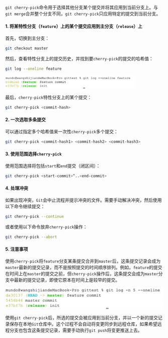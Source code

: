 `git cherry-pick`命令用于选择其他分支某个提交并将其应用到当前分支上。与`git merge`合并整个分支不同，`git cherry-pick`只应用特定的提交到当前分支。

#### 1. 将某特性分支（`feature`）上的某个提交应用到主分支（`release`）上

首先，切换到主分支：

```bash
git checkout master
```

然后，查看特性分支上的提交历史，并找到要`cherry-pick`的提交的哈希值：

```bash
git log --oneline feature
```

<img src="image/image-20240605221512769.png" alt="image-20240605221512769" style="zoom:40%;" />

最后，`cherry-pick`特性分支上的某个提交：

```bash
git cherry-pick <commit-hash>
```

#### 2. 一次选取多条提交

可以通过指定多个哈希值来一次性`cherry-pick`多个提交：

```bash
git cherry-pick <commit-hash1> <commit-hash2> <commit-hash3>
```

#### 3. 使用范围选择`cherry-pick`

使用范围选择将包括`start`和`end`提交（闭区间）：

```bash
git cherry-pick <start-commit>^..<end-commit>
```

#### 4. 处理冲突

如果出现冲突，`Git`会中止流程并提示冲突的文件。需要手动解决冲突，然后使用以下命令继续提交：

```bash
git cherry-pick --continue
```

或者使用以下命令放弃`cherry-pick`操作：

```bash
git cherry-pick --abort
```

#### 5. 注意事项

使用`cherry-pick`将`feature`分支某条提交合并到`master`后，这条提交记录会成为`master`最新的提交记录，而不是按照提交的时间顺序排列。例如，`feature`的提交在时间上在`master`的提交之前，但`cherry-pick`操作后，这条提交会成为`master`分支中最新的提交记录，即使它原本在时间上是较早的提交。

<img src="image/image-20240605221710349.png" alt="image-20240605221710349" style="zoom:50%;" />

使用`git cherry-pick`后，所选的提交会被应用到当前分支，并以一个新的提交记录保存在本地`Git`仓库中。这个过程不会自动将变更同步到远程仓库，如果希望远程分支也包含这条提交记录，需要手动执行`git push`将变更推送上去。
